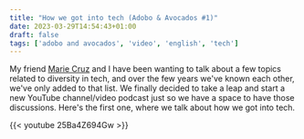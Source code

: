 ```yaml
---
title: "How we got into tech (Adobo & Avocados #1)"
date: 2023-03-29T14:54:43+01:00
draft: false
tags: ['adobo and avocados', 'video', 'english', 'tech']
---
```

My friend [Marie Cruz](https://testingwithmarie.com) and I have been wanting to talk about a few topics related to diversity in tech, and over the few years we've known each other, we've only added to that list. We finally decided to take a leap and start a new YouTube channel/video podcast just so we have a space to have those discussions. Here's the first one, where we talk about how we got into tech.

{{< youtube 25Ba4Z694Gw >}}